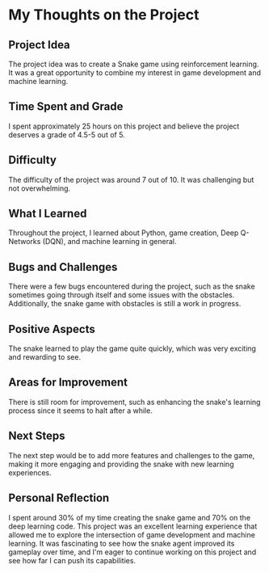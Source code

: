 
# My Thoughts on the Project

## Project Idea
The project idea was to create a Snake game using reinforcement learning. It was a great opportunity to combine my interest in game development and machine learning.

## Time Spent and Grade
I spent approximately 25 hours on this project and believe the project deserves a grade of 4.5-5 out of 5.

## Difficulty
The difficulty of the project was around 7 out of 10. It was challenging but not overwhelming.

## What I Learned
Throughout the project, I learned about Python, game creation, Deep Q-Networks (DQN), and machine learning in general.

## Bugs and Challenges
There were a few bugs encountered during the project, such as the snake sometimes going through itself and some issues with the obstacles. Additionally, the snake game with obstacles is still a work in progress.

## Positive Aspects
The snake learned to play the game quite quickly, which was very exciting and rewarding to see.

## Areas for Improvement
There is still room for improvement, such as enhancing the snake's learning process since it seems to halt after a while.

## Next Steps
The next step would be to add more features and challenges to the game, making it more engaging and providing the snake with new learning experiences.

## Personal Reflection
I spent around 30% of my time creating the snake game and 70% on the deep learning code. This project was an excellent learning experience that allowed me to explore the intersection of game development and machine learning. It was fascinating to see how the snake agent improved its gameplay over time, and I'm eager to continue working on this project and see how far I can push its capabilities.

